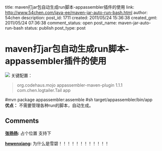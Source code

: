 title: maven打jar包自动生成run脚本-appassembler插件的使用
link: http://www.54chen.com/java-ee/maven-jar-auto-run-bash.html
author: 54chen
description: 
post_id: 1711
created: 2011/05/24 15:36:38
created_gmt: 2011/05/24 07:36:38
comment_status: open
post_name: maven-jar-auto-run-bash
status: publish
post_type: post

# maven打jar包自动生成run脚本-appassembler插件的使用

![](http://ww1.sinaimg.cn/bmiddle/569f6ce8jw1dhi9e5bj6wj.jpg) 关键配置： 

> <plugin> <groupId>org.codehaus.mojo</groupId> <artifactId>appassembler-maven-plugin</artifactId> <version>1.1.1</version> <configuration> <programs> <program> <mainClass>com.chen.logtailer.Tail</mainClass> <name>app</name> </program> </programs> </configuration> </plugin>

#mvn package appassembler:assemble #sh target/appassembler/bin/app **优点：** 不需要管理各种run的脚本，自动生成。

## Comments

**[张扬扬](#13571 "2011-05-24 17:37:41"):** 占个位置 支持下

**[hewenxiang](#13588 "2011-06-08 15:37:45"):** 为什么是雪碧！！！！！！！！！！！！

